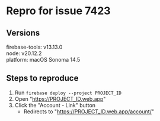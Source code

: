 # Repro for issue 7423

## Versions

firebase-tools: v13.13.0<br>
node: v20.12.2<br>
platform: macOS Sonoma 14.5

## Steps to reproduce

1. Run `firebase deploy --project PROJECT_ID`
2. Open "https://PROJECT_ID.web.app"
3. Click the "Account - Link" button
   - Redirects to "https://PROJECT_ID.web.app/account/"
